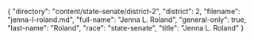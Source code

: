 {
  "directory": "content/state-senate/district-2",
  "district": 2,
  "filename": "jenna-l-roland.md",
  "full-name": "Jenna L. Roland",
  "general-only": true,
  "last-name": "Roland",
  "race": "state-senate",
  "title": "Jenna L. Roland"
}
